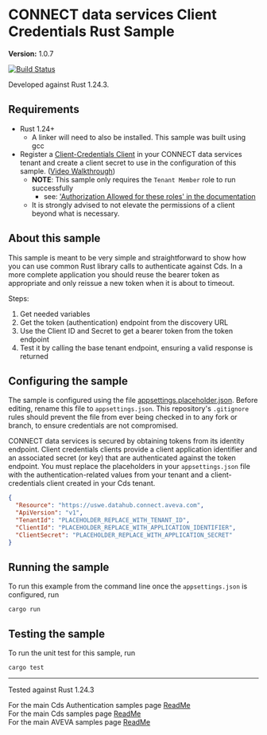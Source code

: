 # CONNECT data services Client Credentials Rust Sample

**Version:** 1.0.7

[![Build Status](https://dev.azure.com/AVEVA-VSTS/Cloud%20Platform/_apis/build/status%2Fproduct-readiness%2FADH%2FAVEVA.sample-adh-authentication_client_credentials_simple-rust?repoName=AVEVA%2Fsample-adh-authentication_client_credentials_simple-rust&branchName=main)](https://dev.azure.com/AVEVA-VSTS/Cloud%20Platform/_build/latest?definitionId=16191&repoName=AVEVA%2Fsample-adh-authentication_client_credentials_simple-rust&branchName=main)

Developed against Rust 1.24.3.

## Requirements

- Rust 1.24+
    - A linker will need to also be installed. This sample was built using gcc
- Register a [Client-Credentials Client](https://datahub.connect.aveva.com/clients) in your CONNECT data services tenant and create a client secret to use in the configuration of this sample. ([Video Walkthrough](https://www.youtube.com/watch?v=JPWy0ZX9niU))
  - __NOTE__: This sample only requires the `Tenant Member` role to run successfully 
    - see: ['Authorization Allowed for these roles' in the documentation](https://docs.osisoft.com/bundle/ocs/page/api-reference/tenant/tenant-tenants.html#get-tenant) 
  - It is strongly advised to not elevate the permissions of a client beyond what is necessary.

## About this sample

This sample is meant to be very simple and straightforward to show how you can use common Rust library calls to authenticate against Cds.  In a more complete application you should reuse the bearer token as appropriate and only reissue a new token when it is about to timeout.  

Steps:
1. Get needed variables
1. Get the token (authentication) endpoint from the discovery URL
1. Use the Client ID and Secret to get a bearer token from the token endpoint
1. Test it by calling the base tenant endpoint, ensuring a valid response is returned

## Configuring the sample

The sample is configured using the file [appsettings.placeholder.json](appsettings.placeholder.json). Before editing, rename this file to `appsettings.json`. This repository's `.gitignore` rules should prevent the file from ever being checked in to any fork or branch, to ensure credentials are not compromised.

CONNECT data services is secured by obtaining tokens from its identity endpoint. Client credentials clients provide a client application identifier and an associated secret (or key) that are authenticated against the token endpoint. You must replace the placeholders in your `appsettings.json` file with the authentication-related values from your tenant and a client-credentials client created in your Cds tenant.

```json
{
  "Resource": "https://uswe.datahub.connect.aveva.com",
  "ApiVersion": "v1",
  "TenantId": "PLACEHOLDER_REPLACE_WITH_TENANT_ID",
  "ClientId": "PLACEHOLDER_REPLACE_WITH_APPLICATION_IDENTIFIER",
  "ClientSecret": "PLACEHOLDER_REPLACE_WITH_APPLICATION_SECRET"
}
```

## Running the sample

To run this example from the command line once the `appsettings.json` is configured, run

```shell
cargo run
```

## Testing the sample

To run the unit test for this sample, run

```shell
cargo test
```

---

Tested against Rust 1.24.3  

For the main Cds Authentication samples page [ReadMe](https://github.com/AVEVA/AVEVA-Samples-CloudOperations/blob/main/docs/AUTHENTICATION.md)  
For the main Cds samples page [ReadMe](https://github.com/AVEVA/AVEVA-Samples-CloudOperations)  
For the main AVEVA samples page [ReadMe](https://github.com/AVEVA/AVEVA-Samples)
